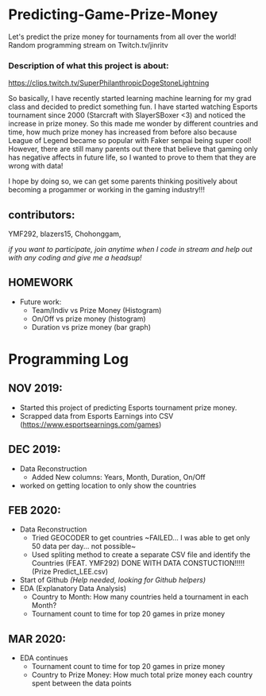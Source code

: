 # Predicting-Game-Prize-Money
Let's predict the prize money for tournaments from all over the world!
Random programming stream on Twitch.tv/jinritv

### Description of what this project is about:
https://clips.twitch.tv/SuperPhilanthropicDogeStoneLightning

So basically, I have recently started learning machine learning for my grad class and decided to predict something fun.
I have started watching Esports tournament since 2000 (Starcraft with SlayerSBoxer <3) and noticed the increase in prize money.
So this made me wonder by different countries and time, how much prize money has increased from before also because League of Legend became so popular with Faker senpai being super cool! However, there are still many parents out there that believe that gaming only has negative affects in future life, so I wanted to prove to them that they are wrong with data!

I hope by doing so, we can get some parents thinking positively about becoming a progammer or working in the gaming industry!!!

## contributors:
YMF292, blazers15, Chohonggam, 

*if you want to participate, join anytime when I code in stream and help out with any coding and give me a headsup!*

## HOMEWORK
- Future work:
  - Team/Indiv vs Prize Money (Histogram)
  - On/Off vs prize money (histogram)
  - Duration vs prize money (bar graph)
  
# Programming Log
## NOV 2019:
- Started this project of predicting Esports tournament prize money.
- Scrapped data from Esports Earnings into CSV (https://www.esportsearnings.com/games)

## DEC 2019:
- Data Reconstruction
  - Added New columns: Years, Month, Duration, On/Off
- worked on getting location to only show the countries

## FEB 2020:
- Data Reconstruction
  - Tried GEOCODER to get countries
    ~FAILED... I was able to get only 50 data per day... not possible~
  - Used spliting method to create a separate CSV file and identify the Countries (FEAT. YMF292)
DONE WITH DATA CONSTUCTION!!!!! (Prize Predict_LEE.csv)
- Start of Github *(Help needed, looking for Github helpers)*
- EDA (Explanatory Data Analysis)
  - Country to Month: How many countries held a tournament in each Month?
  - Tournament count to time for top 20 games in prize money
 
## MAR 2020:
- EDA continues
  - Tournament count to time for top 20 games in prize money
  - Country to Prize Money: How much total prize money each country spent between the data points
